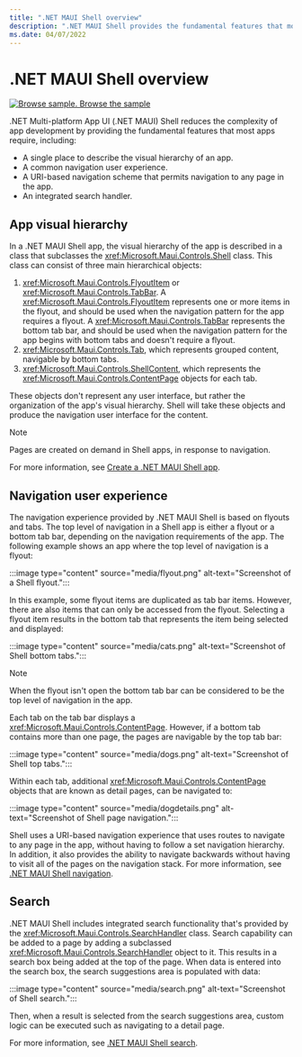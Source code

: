 ```yaml
---
title: ".NET MAUI Shell overview"
description: ".NET MAUI Shell provides the fundamental features that most apps require, including a common navigation user experience, a URI-based navigation scheme, and an integrated search handler."
ms.date: 04/07/2022
---
```


# .NET MAUI Shell overview

[![Browse sample.](~/media/code-sample.png) Browse the sample](/samples/dotnet/maui-samples/fundamentals-shell)

.NET Multi-platform App UI (.NET MAUI) Shell reduces the complexity of app development by providing the fundamental features that most apps require, including:

- A single place to describe the visual hierarchy of an app.
- A common navigation user experience.
- A URI-based navigation scheme that permits navigation to any page in the app.
- An integrated search handler.

## App visual hierarchy

In a .NET MAUI Shell app, the visual hierarchy of the app is described in a class that subclasses the <xref:Microsoft.Maui.Controls.Shell> class. This class can consist of three main hierarchical objects:

1. <xref:Microsoft.Maui.Controls.FlyoutItem> or <xref:Microsoft.Maui.Controls.TabBar>. A <xref:Microsoft.Maui.Controls.FlyoutItem> represents one or more items in the flyout, and should be used when the navigation pattern for the app requires a flyout. A <xref:Microsoft.Maui.Controls.TabBar> represents the bottom tab bar, and should be used when the navigation pattern for the app begins with bottom tabs and doesn't require a flyout.
1. <xref:Microsoft.Maui.Controls.Tab>, which represents grouped content, navigable by bottom tabs.
1. <xref:Microsoft.Maui.Controls.ShellContent>, which represents the <xref:Microsoft.Maui.Controls.ContentPage> objects for each tab.

These objects don't represent any user interface, but rather the organization of the app's visual hierarchy. Shell will take these objects and produce the navigation user interface for the content.

> [!NOTE]
> Pages are created on demand in Shell apps, in response to navigation.

For more information, see [Create a .NET MAUI Shell app](create.md).

## Navigation user experience

The navigation experience provided by .NET MAUI Shell is based on flyouts and tabs. The top level of navigation in a Shell app is either a flyout or a bottom tab bar, depending on the navigation requirements of the app. The following example shows an app where the top level of navigation is a flyout:

:::image type="content" source="media/flyout.png" alt-text="Screenshot of a Shell flyout.":::

In this example, some flyout items are duplicated as tab bar items. However, there are also items that can only be accessed from the flyout. Selecting a flyout item results in the bottom tab that represents the item being selected and displayed:

:::image type="content" source="media/cats.png" alt-text="Screenshot of Shell bottom tabs.":::

> [!NOTE]
> When the flyout isn't open the bottom tab bar can be considered to be the top level of navigation in the app.

Each tab on the tab bar displays a <xref:Microsoft.Maui.Controls.ContentPage>. However, if a bottom tab contains more than one page, the pages are navigable by the top tab bar:

:::image type="content" source="media/dogs.png" alt-text="Screenshot of Shell top tabs.":::

Within each tab, additional <xref:Microsoft.Maui.Controls.ContentPage> objects that are known as detail pages, can be navigated to:

:::image type="content" source="media/dogdetails.png" alt-text="Screenshot of Shell page navigation.":::

Shell uses a URI-based navigation experience that uses routes to navigate to any page in the app, without having to follow a set navigation hierarchy. In addition, it also provides the ability to navigate backwards without having to visit all of the pages on the navigation stack. For more information, see [.NET MAUI Shell navigation](navigation.md).

## Search

.NET MAUI Shell includes integrated search functionality that's provided by the <xref:Microsoft.Maui.Controls.SearchHandler> class. Search capability can be added to a page by adding a subclassed <xref:Microsoft.Maui.Controls.SearchHandler> object to it. This results in a search box being added at the top of the page. When data is entered into the search box, the search suggestions area is populated with data:

:::image type="content" source="media/search.png" alt-text="Screenshot of Shell search.":::

Then, when a result is selected from the search suggestions area, custom logic can be executed such as navigating to a detail page.

For more information, see [.NET MAUI Shell search](search.md).
